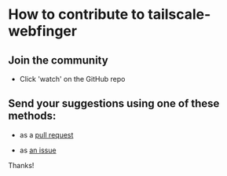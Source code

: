 # How to contribute to tailscale-webfinger

## Join the community

- Click 'watch' on the GitHub repo

## Send your suggestions using one of these methods:

- as a [pull request](https://github.com/yaleman/tailscale-webfinger/pulls)

- as [an issue](https://github.com/yaleman/tailscale-webfinger/issues/new)

Thanks!